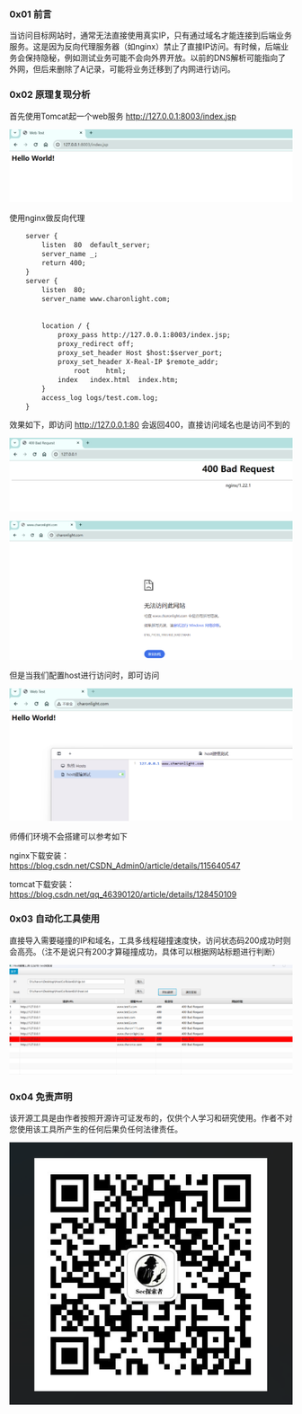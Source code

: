 ### 0x01 前言

​		当访问目标网站时，通常无法直接使用真实IP，只有通过域名才能连接到后端业务服务。这是因为反向代理服务器（如nginx）禁止了直接IP访问。有时候，后端业务会保持隐秘，例如测试业务可能不会向外界开放。以前的DNS解析可能指向了外网，但后来删除了A记录，可能将业务迁移到了内网进行访问。



### 0x02 原理复现分析

首先使用Tomcat起一个web服务 http://127.0.0.1:8003/index.jsp

![image-20231103221731867](typora-img/README/image-20231103221731867.png)

使用nginx做反向代理

```
	server {
		listen  80  default_server;
		server_name _;
		return 400;
	}
	server {
		listen  80;
		server_name www.charonlight.com;


		location / {
			proxy_pass http://127.0.0.1:8003/index.jsp;
			proxy_redirect off;
			proxy_set_header Host $host:$server_port;
			proxy_set_header X-Real-IP $remote_addr;
				root    html;
			index   index.html  index.htm;
		}
		access_log logs/test.com.log;
	}
```

效果如下，即访问 http://127.0.0.1:80 会返回400，直接访问域名也是访问不到的

![image-20231103221844337](typora-img/README/image-20231103221844337.png)

![image-20231103222019994](typora-img/README/image-20231103222019994.png)

但是当我们配置host进行访问时，即可访问

![image-20231103222621241](typora-img/README/image-20231103222621241.png)



师傅们环境不会搭建可以参考如下

nginx下载安装：https://blog.csdn.net/CSDN_Admin0/article/details/115640547

tomcat下载安装：https://blog.csdn.net/qq_46390120/article/details/128450109



### 0x03 自动化工具使用

直接导入需要碰撞的IP和域名，工具多线程碰撞速度快，访问状态码200成功时则会高亮。（注不是说只有200才算碰撞成功，具体可以根据网站标题进行判断）

![image-20231103222325586](typora-img/README/image-20231103222325586.png)



### 0x04 免责声明

该开源工具是由作者按照开源许可证发布的，仅供个人学习和研究使用。作者不对您使用该工具所产生的任何后果负任何法律责任。

![image-20231102210947908](typora-img/README/image-20231102210947908.png)

